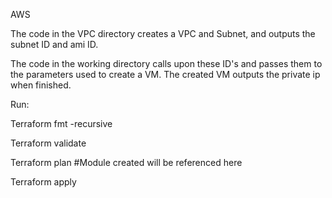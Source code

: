 AWS

The code in the VPC directory creates a VPC and Subnet, and outputs the subnet ID and ami ID.

The code in the working directory calls upon these ID's and passes them to the parameters used to create a VM. The created VM outputs the private ip when finished.  

Run:

Terraform fmt -recursive

Terraform validate

Terraform plan
#Module created will be referenced here

Terraform apply
